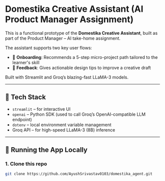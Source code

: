 # Domestika Creative Assistant (AI Product Manager Assignment)

This is a functional prototype of the **Domestika Creative Assistant**, built as part of the Product Manager – AI take-home assignment.

The assistant supports two key user flows:
- 🎯 **Onboarding**: Recommends a 5-step micro-project path tailored to the learner's skill
- 🎨 **Feedback**: Gives actionable design tips to improve a creative draft

Built with Streamlit and Groq’s blazing-fast LLaMA-3 models.

---

## 🧠 Tech Stack

- `streamlit` – for interactive UI
- `openai` – Python SDK (used to call Groq’s OpenAI-compatible LLM endpoint)
- `dotenv` – local environment variable management
- Groq API – for high-speed LLaMA-3 (8B) inference

---

## 🚀 Running the App Locally

### 1. Clone this repo
```bash
git clone https://github.com/AyushSrivastav0103/domestika_agent.git

